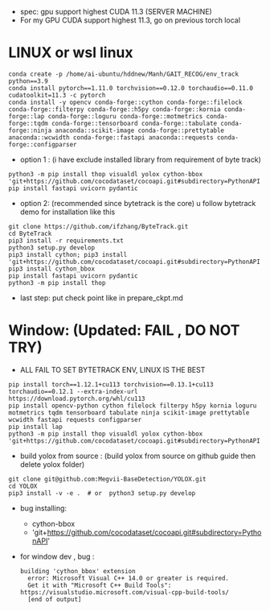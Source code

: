- spec: gpu support highest CUDA 11.3 (SERVER MACHINE)
- For my GPU CUDA support highest 11.3, go on previous torch local
# LINUX or wsl linux 
```
conda create -p /home/ai-ubuntu/hddnew/Manh/GAIT_RECOG/env_track python==3.9
conda install pytorch==1.11.0 torchvision==0.12.0 torchaudio==0.11.0 cudatoolkit=11.3 -c pytorch
conda install -y opencv conda-forge::cython conda-forge::filelock conda-forge::filterpy conda-forge::h5py conda-forge::kornia conda-forge::lap conda-forge::loguru conda-forge::motmetrics conda-forge::tqdm conda-forge::tensorboard conda-forge::tabulate conda-forge::ninja anaconda::scikit-image conda-forge::prettytable anaconda::wcwidth conda-forge::fastapi anaconda::requests conda-forge::configparser
```

- option 1 : (i have exclude installed library from requirement of byte track)
```
python3 -m pip install thop visualdl yolox cython-bbox 'git+https://github.com/cocodataset/cocoapi.git#subdirectory=PythonAPI'
pip install fastapi uvicorn pydantic
```

- option 2: (recommended since bytetrack is the core)
 u follow bytetrack demo for installation like this 
```
git clone https://github.com/ifzhang/ByteTrack.git
cd ByteTrack
pip3 install -r requirements.txt
python3 setup.py develop
pip3 install cython; pip3 install 'git+https://github.com/cocodataset/cocoapi.git#subdirectory=PythonAPI'
pip3 install cython_bbox
pip install fastapi uvicorn pydantic
python3 -m pip install thop
```
- last step:
 put check point like in  prepare_ckpt.md


# Window: (Updated: FAIL , DO NOT TRY)
- ALL FAIL TO SET BYTETRACK ENV, LINUX IS THE BEST 
```
pip install torch==1.12.1+cu113 torchvision==0.13.1+cu113 torchaudio==0.12.1 --extra-index-url https://download.pytorch.org/whl/cu113
pip install opencv-python cython filelock filterpy h5py kornia loguru motmetrics tqdm tensorboard tabulate ninja scikit-image prettytable wcwidth fastapi requests configparser 
pip install lap
python3 -m pip install thop visualdl yolox cython-bbox 'git+https://github.com/cocodataset/cocoapi.git#subdirectory=PythonAPI'
```

- build yolox from source : (build yolox from source on github guide then delete yolox folder)
```
git clone git@github.com:Megvii-BaseDetection/YOLOX.git
cd YOLOX
pip3 install -v -e .  # or  python3 setup.py develop
```
- bug installing:
  - cython-bbox
  - 'git+https://github.com/cocodataset/cocoapi.git#subdirectory=PythonAPI'

- for window dev , bug :       
    ```
    building 'cython_bbox' extension
      error: Microsoft Visual C++ 14.0 or greater is required. 
      Get it with "Microsoft C++ Build Tools": https://visualstudio.microsoft.com/visual-cpp-build-tools/
      [end of output]
    ```





